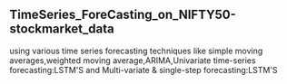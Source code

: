 ## TimeSeries_ForeCasting_on_NIFTY50-stockmarket_data
using various time series forecasting techniques like simple moving averages,weighted moving average,ARIMA,Univariate time-series forecasting:LSTM'S and Multi-variate & single-step forecasting:LSTM'S
